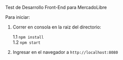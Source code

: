 Test de Desarrollo Front-End para MercadoLibre

Para iniciar:

1. Correr en consola en la raiz del directorio:

    1.1 `npm install`    
    1.2 `npm start`
    
2. Ingresar en el navegador a `http://localhost:8080`